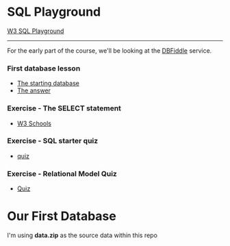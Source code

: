 # SQL Playground 

[W3 SQL Playground](https://www.w3schools.com/sql/trysql.asp?filename=trysql_op_in)

---

For the early part of the course, we'll be looking at the [DBFiddle](https://www.db-fiddle.com/) service. 

### First database lesson 

- [The starting database](https://www.db-fiddle.com/f/7fnLq7sZNknYPfm6U2xEAH/0)
- [The answer](https://www.db-fiddle.com/f/sTq8m5ty2h8RdP3YRJqB9L/0)

### Exercise - The SELECT statement

- [W3 Schools](https://www.w3schools.com/sql/exercise.asp?filename=exercise_select1)

### Exercise - SQL starter quiz

- [quiz](https://www.jetpunk.com/user-quizzes/1336712/sql-starter-quiz)

### Exercise - Relational Model Quiz

- [Quiz](https://www.jetpunk.com/user-quizzes/1336712/the-relational-model)

# Our First Database

I'm using **data.zip** as the source data within this repo
